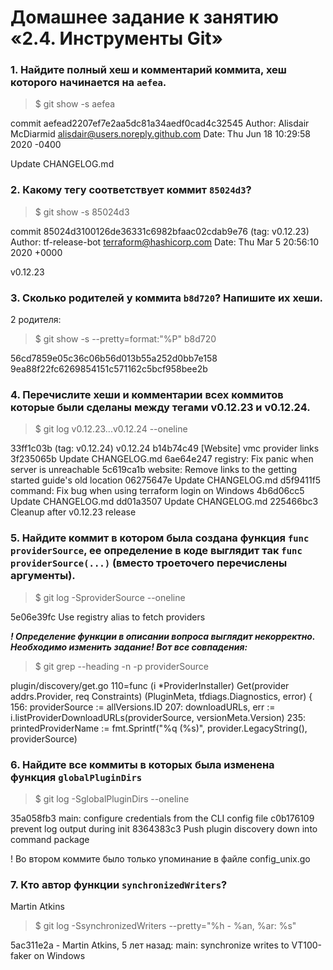 # Домашнее задание к занятию «2.4. Инструменты Git»  
  
### 1. Найдите полный хеш и комментарий коммита, хеш которого начинается на `aefea`.  
>	$ git show -s aefea

commit aefead2207ef7e2aa5dc81a34aedf0cad4c32545
Author: Alisdair McDiarmid <alisdair@users.noreply.github.com>
Date:   Thu Jun 18 10:29:58 2020 -0400

   Update CHANGELOG.md

  
### 2. Какому тегу соответствует коммит `85024d3`?  
>	$ git show -s 85024d3

commit 85024d3100126de36331c6982bfaac02cdab9e76 (tag: v0.12.23)
Author: tf-release-bot <terraform@hashicorp.com>
Date:   Thu Mar 5 20:56:10 2020 +0000

   v0.12.23


### 3.  Сколько родителей у коммита `b8d720`? Напишите их хеши.
2 родителя:
>	$ git show -s --pretty=format:"%P" b8d720

56cd7859e05c36c06b56d013b55a252d0bb7e158 9ea88f22fc6269854151c571162c5bcf958bee2b

### 4.  Перечислите хеши и комментарии всех коммитов которые были сделаны между тегами v0.12.23 и v0.12.24.
>	$ git log v0.12.23...v0.12.24 --oneline

33ff1c03b (tag: v0.12.24) v0.12.24
b14b74c49 [Website] vmc provider links
3f235065b Update CHANGELOG.md
6ae64e247 registry: Fix panic when server is unreachable
5c619ca1b website: Remove links to the getting started guide's old location
06275647e Update CHANGELOG.md
d5f9411f5 command: Fix bug when using terraform login on Windows
4b6d06cc5 Update CHANGELOG.md
dd01a3507 Update CHANGELOG.md
225466bc3 Cleanup after v0.12.23 release

### 5. Найдите коммит в котором была создана функция `func providerSource`, ее определение в коде выглядит так `func providerSource(...)` (вместо троеточего перечислены аргументы).
>	$ git log -SproviderSource --oneline

5e06e39fc Use registry alias to fetch providers

***! Определение функции в описании вопроса выглядит некорректно. Необходимо изменить задание! Вот все совпадения:***
>	$ git grep --heading -n -p providerSource

plugin/discovery/get.go
110=func (i *ProviderInstaller) Get(provider addrs.Provider, req Constraints) (PluginMeta, tfdiags.Diagnostics, error) {
156:    providerSource := allVersions.ID
207:    downloadURLs, err := i.listProviderDownloadURLs(providerSource, versionMeta.Version)
235:    printedProviderName := fmt.Sprintf("%q (%s)", provider.LegacyString(), providerSource)



### 6. Найдите все коммиты в которых была изменена функция `globalPluginDirs`
>	$ git log -SglobalPluginDirs --oneline

35a058fb3 main: configure credentials from the CLI config file
c0b176109 prevent log output during init
8364383c3 Push plugin discovery down into command package

! Во втором коммите было только упоминание в файле config_unix.go

### 7. Кто автор функции `synchronizedWriters`?
Martin Atkins
>	$ git log -SsynchronizedWriters --pretty="%h - %an, %ar: %s"

5ac311e2a - Martin Atkins, 5 лет назад: main: synchronize writes to VT100-faker on Windows
